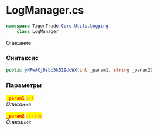 
# LogManager.cs
```csharp
namespace TigerTrade.Core.Utils.Logging  
    class LogManager
```

Описание

### Синтаксис
```csharp
public yHPwACjDsbb5k519doWX(int _param1, string _param2)
```

### Параметры  
<mark style="color:red;">**`_param1`**</mark> <mark style="color:coral;">`int`</mark>  
 *Описание*  
  
<mark style="color:red;">**`_param2`**</mark> <mark style="color:coral;">`string`</mark>  
 *Описание*  
  

                    
                    
